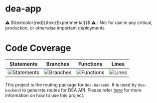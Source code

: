 # dea-app

⚠️ $\textcolor{red}{\text{Experimental}}$ ⚠️ : Not for use in any critical, production, or otherwise important deployments

# Code Coverage

| Statements                                                                         | Branches                                                                      | Functions                                                                        | Lines                                                                   |
| ---------------------------------------------------------------------------------- | ----------------------------------------------------------------------------- | -------------------------------------------------------------------------------- | ----------------------------------------------------------------------- |
| ![Statements](https://img.shields.io/badge/statements-53.11%25-red.svg?style=flat) | ![Branches](https://img.shields.io/badge/branches-31.81%25-red.svg?style=flat) | ![Functions](https://img.shields.io/badge/functions-55.93%25-red.svg?style=flat) | ![Lines](https://img.shields.io/badge/lines-50.83%25-red.svg?style=flat) |

This project is the routing package for `dea-backend`. It is used by `dea-backend` to generate routes for DEA API. Please refer [here](../dea-backend/README.md) for more information on how to use this project.
